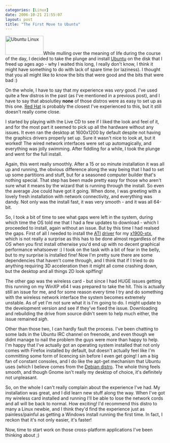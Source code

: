 ```yaml
---
categories: [Linux]
date: 2006-10-21 21:55:07
layout: post
title: "The First Move to Ubuntu"
---
```

<a href="http://www.ubunutu.com" title="Ubuntu" target="_blank"><img src="https://wiki.ubuntu.com/WebsiteButtons?action=AttachFile&do=get&target=ubuntu_button_120x60_ooh.png" width="120" height="60" alt="Ubuntu Linux" class="InlineImageLeft" /></a>While mulling over the meaning of life during the course of the day, I decided to take the plunge and install <a href="http://www.ubunutu.com" title="Ubuntu" target="_blank">Ubuntu</a> on the disk that I freed up ages ago - why I waited this long, I really don't know, I think it might have something to do with lack of spare time (or laziness). I thought that you all might like to know the bits that were good and the bits that were bad :)

On the whole, I have to say that my experience was <em>very</em> good. I've used quite a few distros in the past (as I've mentioned in a previous post), and I have to say that absolutley <strong>none</strong> of those distros were as easy to set up as this one. <a href="http://www.redhat.com/" title="Red Hat" target="_blank">Red Hat</a> is probably the closest I've experienced to this, but it still doesn't really come close.

I started by playing with the Live CD to see if I liked the look and feel of it, and for the most part it seemed to pick up all the hardware without any issues. It even ran the desktop at 1600x1200 by default despite not having the graphics drivers properly set up. Sure it wasn't nice to look at, but it worked! The wired network interfaces were set up automagically, and everything was jolly swimming. After fiddling for a while, I took the plunge and went for the full install.

Again, this went really smoothly. After a 15 or so minute installation it was all up and running, the obvious difference along the way being that I had to set up some partitions and stuff, but for a seasoned computer builder that's nothing special. That step has been made pretty easy for those who aren't sure what it means by the wizard that is running through the install. So even the average Joe could have got it going.  When done, I was greeting with a lovely fresh installation with network connectivity, and everything was dandy. Not only was the install fast, it was very smooth - and it was all 64-bit.

So, I took a bit of time to see what gaps were left in the system, during which time the OS told me that I had a few updates to download - which I proceeded to install, again without an issue. But by this time I had realsed the gaps. First of all I needed to install the <a href="http://www.ati.com/" title="ATI" target="_blank">ATI</a> <a href="http://www.ati.com/online/customercareportal/linux.html" title="ATI Linux Driver" target="_blank">driver</a> for my <a href="http://www.ati.com/products/radeonx1900/index.html" title="Radeon X1900 Series" target="_blank">x1900-xtx</a>, which is not really a surprise as this has to be done almost regardless of the OS when you first install otherwise you'd end up with no decent graphical performance whatsoever :) I took on the task with a bit of fear in the belly, but to my surprise is installed fine! Now I'm pretty sure there are some dependencies that haven't come through, and I think that if I tried to do anything requiring 3D acceleration then it might all come crashing down, but the desktop and all things 2D look spiffing!

The other gap was the wireless card - but since I had HUGE issues getting this running on my WinXP x64 I was prepared to take the hit. This is actually still an issue for me, and for some reason every time I try and do something with the wireless network interface the system becomes extremely unstable. As of yet I'm not sure what it is I'm going to do. I might update to the development version and see if they've fixed the issue. Downloading and rebuilding the drive from source didn't seem to help much either, the issue remained *sigh*.

Other than those two, I can hardly fault the process. I've been chatting to some lads in the Ubuntu IRC channel on freenode, and even though we didnt manage to nail the problem the guys were more than happy to help. I'm happy that I've actually got an operating system installed that not only comes with Firefox installed by default, but doesn't actually feel like I'm committing some form of licencing sin before I even get going! I am a big fan of constant consoles, and I do like the apt-get mechanism that Ubuntu uses (which I believe comes from the <a href="http://www.debian.org/" title="Debian" taret="_blank">Debian distro</a>. The whole thing feels smooth, and though Gnome isn't really my desktop of choice, it's definitely not unpleasant.

So, on the whole I can't really complain about the experience I've had. My installation was great, and I did learn new stuff along the way. When I've got my wireless card installed and running I'll be able to lose the network cords and all will be back to normal. How exciting! I'd recommend this distro to many a Linux newbie, and I think they'd find the experience just as painless/painful as getting a Windows install running the first time. In fact, I reckon that it's not only easier, it's faster!

Now, time to start work on those cross-platform applications I've been thinking about ;)
